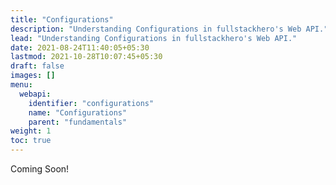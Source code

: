 ```yaml
---
title: "Configurations"
description: "Understanding Configurations in fullstackhero's Web API."
lead: "Understanding Configurations in fullstackhero's Web API."
date: 2021-08-24T11:40:05+05:30
lastmod: 2021-10-28T10:07:45+05:30
draft: false
images: []
menu:
  webapi:
    identifier: "configurations"
    name: "Configurations"
    parent: "fundamentals"
weight: 1
toc: true
---
```


Coming Soon!
